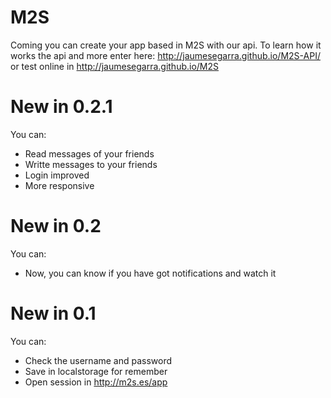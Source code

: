 M2S
===

Coming you can create your app based in M2S with our api.
To learn how it works the api and more enter here:
http://jaumesegarra.github.io/M2S-API/ or test online in http://jaumesegarra.github.io/M2S

New in 0.2.1
===
You can:
  - Read messages of your friends
  - Writte messages to your friends
  - Login improved
  - More responsive
  
New in 0.2
===
You can:
  - Now, you can know if you have got notifications and watch it

New in 0.1
===
You can:
  - Check the username and password
  - Save in localstorage for remember
  - Open session in http://m2s.es/app